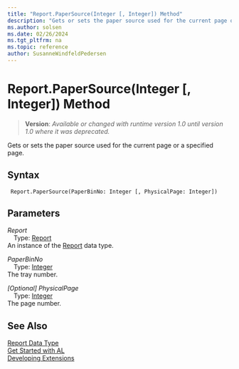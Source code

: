 ```yaml
---
title: "Report.PaperSource(Integer [, Integer]) Method"
description: "Gets or sets the paper source used for the current page or a specified page."
ms.author: solsen
ms.date: 02/26/2024
ms.tgt_pltfrm: na
ms.topic: reference
author: SusanneWindfeldPedersen
---
```

[//]: # (START>DO_NOT_EDIT)
[//]: # (IMPORTANT:Do not edit any of the content between here and the END>DO_NOT_EDIT.)
[//]: # (Any modifications should be made in the .xml files in the ModernDev repo.)
# Report.PaperSource(Integer [, Integer]) Method
> **Version**: _Available or changed with runtime version 1.0 until version 1.0 where it was deprecated._

Gets or sets the paper source used for the current page or a specified page.


## Syntax
```AL
 Report.PaperSource(PaperBinNo: Integer [, PhysicalPage: Integer])
```
## Parameters
*Report*  
&emsp;Type: [Report](report-data-type.md)  
An instance of the [Report](report-data-type.md) data type.  

*PaperBinNo*  
&emsp;Type: [Integer](../integer/integer-data-type.md)  
The tray number.  

*[Optional] PhysicalPage*  
&emsp;Type: [Integer](../integer/integer-data-type.md)  
The page number.  



[//]: # (IMPORTANT: END>DO_NOT_EDIT)
## See Also
[Report Data Type](report-data-type.md)  
[Get Started with AL](../../devenv-get-started.md)  
[Developing Extensions](../../devenv-dev-overview.md)